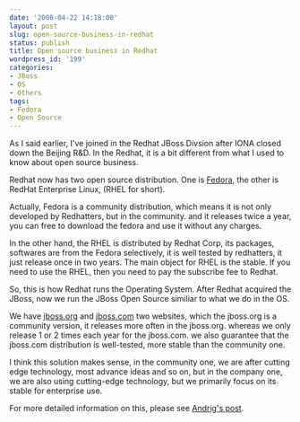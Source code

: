 ```yaml
---
date: '2008-04-22 14:18:00'
layout: post
slug: open-source-business-in-redhat
status: publish
title: Open source business in Redhat
wordpress_id: '199'
categories:
- JBoss
- OS
- Others
tags:
- Fedora
- Open Source
---
```


As I said earlier, I've joined in the Redhat JBoss Divsion after IONA closed down the Beijing R&D. In the Redhat, it is a bit different from what I used to know about open source business.

Redhat now has two open source distribution. One is [Fedora](http://fedoraproject.org/), the other is RedHat Enterprise Linux, (RHEL for short).

Actually, Fedora is a community distribution, which means it is not only developed by Redhatters, but in the community. and it releases twice a year, you can free to download the fedora and use it without any charges.

In the other hand, the RHEL is distributed by Redhat Corp, its packages, softwares are from the Fedora selectively, it is well tested by redhatters, it just release once in two years. The main object for RHEL is the stable. If you need to use the RHEL, then you need to pay the subscribe fee to Redhat.

So, this is how Redhat runs the Operating System. After Redhat acquired the JBoss, now we run the JBoss Open Source similiar to what we do in the OS.

We have [jboss.org](http://www.jboss.org) and [jboss.com](www.jboss.com) two websites, which the jboss.org is a community version, it releases more often in the jboss.org. whereas we only release 1 or 2 times each year for the jboss.com.
we also guarantee that the jboss.com distribution is well-tested, more stable than the community one.

I think this solution makes sense, in the community one, we are after cutting edge technology, most advance ideas and so on, but in the company one, we are also using cutting-edge technology, but we primarily focus on its stable for enterprise use.

For more detailed information on this, please see [Andrig's post](http://andrigjboss.blogspot.com/2008/04/why-adopt-jboss-enterprise-platforms.html).
